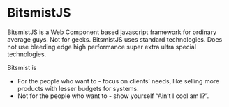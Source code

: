 # BitsmistJS

BitsmistJS is a Web Component based javascript framework for ordinary average guys.  Not for geeks.
BitsmistJS uses standard technologies.  Does not use bleeding edge high performance super extra ultra special technologies.

Bitsmist is
- For the people who want to 
       - focus on clients’ needs, like selling more products with lesser budgets for systems.
- Not for the people who want to
       - show yourself “Ain’t I cool am I?”.
